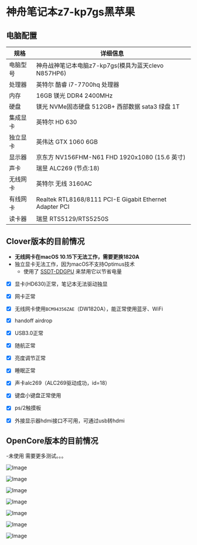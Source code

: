# 神舟笔记本z7-kp7gs黑苹果

## 电脑配置

| 规格     | 详细信息                                     |
| -------- | ---------------------------------------- |
| 电脑型号 | 神舟战神笔记本电脑z7-kp7gs(模具为蓝天clevo N857HP6)             |
| 处理器   | 英特尔 酷睿 i7-7700hq 处理器             |
| 内存     | 16GB 镁光 DDR4 2400MHz                 |
| 硬盘     | 镁光 NVMe固态硬盘 512GB+ 西部数据 sata3 绿盘 1T                   |
| 集成显卡 | 英特尔 HD 630                            |
| 独立显卡 | 英伟达 GTX 1060 6GB                            |
| 显示器   | 京东方 NV156FHM-N61 FHD 1920x1080 (15.6 英寸) |
| 声卡     | 瑞昱 ALC269 (节点:18)                     |
| 无线网卡     | 英特尔 无线 3160AC                              |
| 有线网卡     | Realtek RTL8168/8111 PCI-E Gigabit Ethernet Adapter PCI                             |
| 读卡器   | 瑞昱 RTS5129/RTS5250S                      |


## Clover版本的目前情况

- <b>无线网卡在macOS 10.15下无法工作，需要更换1820A</b>
- 独立显卡无法工作，因为macOS不支持Optimus技术
  - 使用了 [SSDT-DDGPU](https://github.com/daliansky/hackintoshEFI/CLOVER/ACPI/patched/SSDT-DDGPU.dsl) 来禁用它以节省电量
  
- [x] 显卡(HD630)正常，笔记本无法驱动独显

- [x] 网卡正常

- [x] 无线网卡使用`BCM94356ZAE`（DW1820A），能正常使用蓝牙、WiFi

- [x] handoff airdrop

- [x] USB3.0正常

- [x] 随航正常

- [x] 亮度调节正常

- [x] 睡眠正常

- [x] 声卡alc269（ALC269驱动成功，id=18）

- [x] 键盘小键盘正常使用

- [x] ps/2触摸板

- [x] 外接显示器hdmi接口不可用，可通过usb转hdmi



## OpenCore版本的目前情况

-未使用
需要更多测试。。。

![Image](https://github.com/657228932/hackintosh/blob/master/EFI/1.png)


![Image](https://github.com/657228932/hackintosh/blob/master/EFI/2.png)


![Image](https://github.com/657228932/hackintosh/blob/master/EFI/3.png)


![Image](https://github.com/657228932/hackintosh/blob/master/EFI/4.png)


![Image](https://github.com/657228932/hackintosh/blob/master/EFI/5.png)


![Image](https://github.com/657228932/hackintosh/blob/master/EFI/6.png)


![Image](https://github.com/657228932/hackintosh/blob/master/EFI/7.png)



